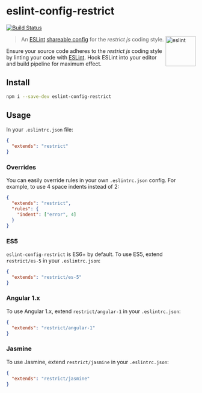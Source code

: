 # eslint-config-restrict

[![Build Status](https://travis-ci.org/thiagogarbazza/eslint-config-restrict.svg?branch=master)](https://travis-ci.org/thiagogarbazza/eslint-config-restrict)


[<img src="http://eslint.org/img/logo.svg" width="80" align="right" alt="eslint">](http://eslint.org)

> An [ESLint] [shareable config] for the _restrict js_ coding style.

Ensure your source code adheres to the _restrict js_ coding style by linting
your code with [ESLint]. Hook ESLint into your editor and build pipeline for
maximum effect.

## Install
```sh
npm i --save-dev eslint-config-restrict
```

## Usage
In your `.eslintrc.json` file:
```json
{
  "extends": "restrict"
}
```

### Overrides
You can easily override rules in your own `.eslintrc.json` config. For example,
to use 4 space indents instead of 2:
```json
{
  "extends": "restrict",
  "rules": {
    "indent": ["error", 4]
  }
}
```

### ES5
`eslint-config-restrict` is ES6+ by default. To use ES5, extend `restrict/es-5`
in your `.eslintrc.json`:
```json
{
  "extends": "restrict/es-5"
}
```

### Angular 1.x
To use Angular 1.x, extend `restrict/angular-1` in your `.eslintrc.json`:

```json
{
  "extends": "restrict/angular-1"
}
```

### Jasmine
To use Jasmine, extend `restrict/jasmine` in your `.eslintrc.json`:
```json
{
  "extends": "restrict/jasmine"
}
```

[ESLint]: http://eslint.org/
[ESLint rules]: http://eslint.org/docs/rules/
[shareable config]: http://eslint.org/docs/developer-guide/shareable-configs.html
[awesome-eslint]: https://github.com/dustinspecker/awesome-eslint
